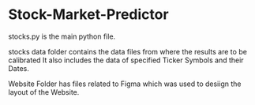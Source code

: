 # Stock-Market-Predictor

stocks.py is the main python file.

stocks data folder contains the data files from where the results are to be calibrated
It also includes the data of specified Ticker Symbols and their Dates.

Website Folder has files related to Figma which was used to desiign the layout of the Website.
